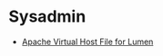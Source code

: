 # Sysadmin

- [Apache Virtual Host File for Lumen](https://github.com/a7madev/awesome-dev/blob/master/Sysadmin/apache-lumen-virtual-host-file.conf)
